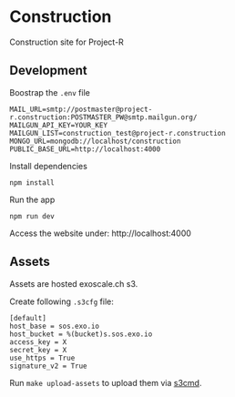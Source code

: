 # Construction
Construction site for Project-R

## Development
Boostrap the `.env` file
```
MAIL_URL=smtp://postmaster@project-r.construction:POSTMASTER_PW@smtp.mailgun.org/
MAILGUN_API_KEY=YOUR_KEY
MAILGUN_LIST=construction_test@project-r.construction
MONGO_URL=mongodb://localhost/construction
PUBLIC_BASE_URL=http://localhost:4000
```

Install dependencies
```
npm install
```

Run the app
```
npm run dev
```
Access the website under: http://localhost:4000

## Assets

Assets are hosted exoscale.ch s3.

Create following `.s3cfg` file:
```
[default]
host_base = sos.exo.io
host_bucket = %(bucket)s.sos.exo.io
access_key = X
secret_key = X
use_https = True
signature_v2 = True
```

Run `make upload-assets` to upload them via [s3cmd](http://s3tools.org/s3cmd).